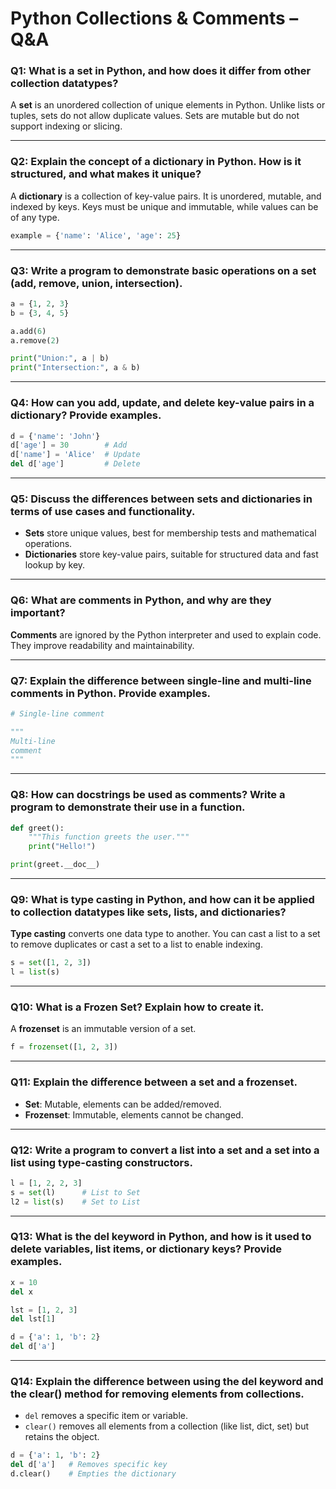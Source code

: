 # Python Collections & Comments – Q&A

### Q1: What is a set in Python, and how does it differ from other collection datatypes?

A **set** is an unordered collection of unique elements in Python. Unlike lists or tuples, sets do not allow duplicate values. Sets are mutable but do not support indexing or slicing.

---

### Q2: Explain the concept of a dictionary in Python. How is it structured, and what makes it unique?

A **dictionary** is a collection of key-value pairs. It is unordered, mutable, and indexed by keys. Keys must be unique and immutable, while values can be of any type.

```python
example = {'name': 'Alice', 'age': 25}
```

---

### Q3: Write a program to demonstrate basic operations on a set (add, remove, union, intersection).

```python
a = {1, 2, 3}
b = {3, 4, 5}

a.add(6)
a.remove(2)

print("Union:", a | b)
print("Intersection:", a & b)
```

---

### Q4: How can you add, update, and delete key-value pairs in a dictionary? Provide examples.

```python
d = {'name': 'John'}
d['age'] = 30        # Add
d['name'] = 'Alice'  # Update
del d['age']         # Delete
```

---

### Q5: Discuss the differences between sets and dictionaries in terms of use cases and functionality.

- **Sets** store unique values, best for membership tests and mathematical operations.
- **Dictionaries** store key-value pairs, suitable for structured data and fast lookup by key.

---

### Q6: What are comments in Python, and why are they important?

**Comments** are ignored by the Python interpreter and used to explain code. They improve readability and maintainability.

---

### Q7: Explain the difference between single-line and multi-line comments in Python. Provide examples.

```python
# Single-line comment

"""
Multi-line
comment
"""
```

---

### Q8: How can docstrings be used as comments? Write a program to demonstrate their use in a function.

```python
def greet():
    """This function greets the user."""
    print("Hello!")

print(greet.__doc__)
```

---

### Q9: What is type casting in Python, and how can it be applied to collection datatypes like sets, lists, and dictionaries?

**Type casting** converts one data type to another. You can cast a list to a set to remove duplicates or cast a set to a list to enable indexing.

```python
s = set([1, 2, 3])
l = list(s)
```

---

### Q10: What is a Frozen Set? Explain how to create it.

A **frozenset** is an immutable version of a set.

```python
f = frozenset([1, 2, 3])
```

---

### Q11: Explain the difference between a set and a frozenset.

- **Set**: Mutable, elements can be added/removed.
- **Frozenset**: Immutable, elements cannot be changed.

---

### Q12: Write a program to convert a list into a set and a set into a list using type-casting constructors.

```python
l = [1, 2, 2, 3]
s = set(l)      # List to Set
l2 = list(s)    # Set to List
```

---

### Q13: What is the del keyword in Python, and how is it used to delete variables, list items, or dictionary keys? Provide examples.

```python
x = 10
del x

lst = [1, 2, 3]
del lst[1]

d = {'a': 1, 'b': 2}
del d['a']
```

---

### Q14: Explain the difference between using the del keyword and the clear() method for removing elements from collections.

- `del` removes a specific item or variable.
- `clear()` removes all elements from a collection (like list, dict, set) but retains the object.

```python
d = {'a': 1, 'b': 2}
del d['a']   # Removes specific key
d.clear()    # Empties the dictionary
```
